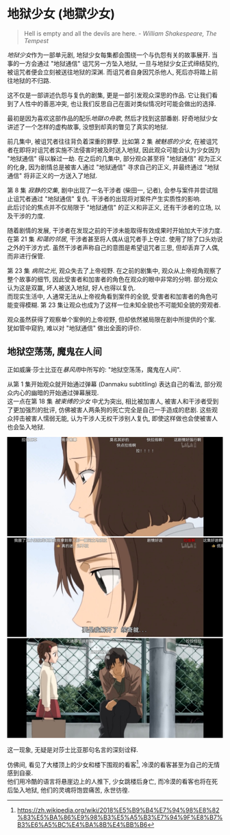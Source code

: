 # 地狱少女 (地獄少女)

> Hell is empty and all the devils are here. - *William Shakespeare, The Tempest*

*地狱少女*作为一部单元剧, 地狱少女每集都会围绕一个与仇怨有关的故事展开. 当事的一方会通过 "地狱通信" 诅咒另一方坠入地狱, 一旦与地狱少女正式缔结契约, 被诅咒者便会立刻被送往地狱的深渊. 而诅咒者自身因咒杀他人, 死后亦将踏上前往地狱的不归路.

这不仅是一部讲述仇怨与复仇的剧集, 更是一部引发观众深思的作品. 它让我们看到了人性中的善恶冲突, 也让我们反思自己在面对类似情况时可能会做出的选择.

最初是因为喜欢这部作品的配乐*地獄の舟歌*, 然后才找到这部番剧. 好奇地狱少女讲述了一个怎样的虚构故事, 没想到却真的瞥见了真实的地狱.

前几集中, 被诅咒者往往背负着深重的罪孽. 比如第 2 集 *被魅惑的少女*, 在被诅咒者在即将对诅咒者实施不法侵害时被及时送入地狱, 因此观众可能会认为少女因为 "地狱通信" 得以躲过一劫. 在之后的几集中, 部分观众甚至将 "地狱通信" 视为正义的化身, 因为剧情总是被害人通过 "地狱通信" 寻求自己的正义, 并最终通过 "地狱通信" 将非正义的一方送入了地狱.

第 8 集 *寂静的交集*, 剧中出现了一名干涉者 (柴田一, 记者), 会参与案件并尝试阻止诅咒者通过 "地狱通信" 复仇. 干涉者的出现将对案件产生实质性的影响.  
此后讨论的焦点并不仅局限于 "地狱通信" 的正义和非正义, 还有干涉者的立场, 以及干涉的力度.

随着剧情的发展, 干涉者在发现之前的干涉未能取得有效成果时开始加大干涉力度. 在第 21 集 *和蔼的邻居*, 干涉者甚至将人偶从诅咒者手上夺过. 使用了除了口头劝说之外的干涉方式. 虽然干涉者声称自己的意图是希望诅咒者三思, 但却丢弃了人偶, 而非进行保管.

第 23 集 *病院之光*, 观众失去了上帝视野. 在之前的剧集中, 观众从上帝视角观察了整个故事的细节, 因此受害者和加害者的角色在观众的眼中非常的分明. 部分观众认为这是双赢, 坏人被送入地狱, 好人也得以复仇.  
而现实生活中, 人通常无法从上帝视角看到案件的全貌, 受害者和加害者的角色可能变得模糊. 第 23 集让观众也成为了这样一位未知全貌也不可能知全貌的旁观者.

观众虽然获得了观察单个案例的上帝视野, 但却依然被局限在剧中所提供的个案. 犹如管中窥豹, 难以对 "地狱通信" 做出全面的评价.

## 地狱空荡荡, 魔鬼在人间

正如威廉·莎士比亚在*暴风雨*中所写的: "地狱空荡荡，魔鬼在人间".

从第 1 集开始观众就开始通过弹幕 (Danmaku subtitling) 表达自己的看法, 部分观众内心的幽暗的开始通过弹幕展现.  
这一点在第 18 集 *被束缚的少女* 中尤为突出, 相比被加害人, 被害人和干涉者受到了更加强烈的批评, 仿佛被害人两条狗的死亡完全是自己一手造成的悲剧. 这些观众抨击被害人懦弱无能, 认为干涉人无权干涉别人复仇, 即使这样做也会使被害人也会坠入地狱.

![Hell Girl 1 - Bilibili](assets/hell_girl_1.jpg)
![Hell Girl 2 - Bilibili](assets/hell_girl_2.jpg)
![Hell Girl 3 - Bilibili](assets/hell_girl_3.jpg)

这一现象, 无疑是对莎士比亚那句名言的深刻诠释.

仿佛间, 看见了大楼顶上的少女和楼下围观的看客[^1], 冷漠的看客甚至为自己的无情感到自豪.  
他们用冷酷的语言将悬崖边上的人推下, 少女跳楼后身亡, 而冷漠的看客也将在死后坠入地狱, 他们的灵魂将饱尝痛苦, 永世彷徨.

[^1]: <https://zh.wikipedia.org/wiki/2018%E5%B9%B4%E7%94%98%E8%82%83%E5%BA%86%E9%98%B3%E5%A5%B3%E7%94%9F%E8%B7%B3%E6%A5%BC%E4%BA%8B%E4%BB%B6>
